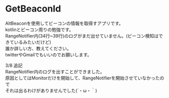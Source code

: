 # GetBeaconId
AltBeaconを使用してビーコンの情報を取得すアプリです。  
kotlinとビーコン周りの勉強です。  
RangeNotifier内(34行~39行)のログがまだ出せていません。(ビーコン検知はできているみたいだけど)  
誰か詳しい方、教えてください。  
twitterやGmailでもいいのでお願いします。  

3/8 追記  
RangeNotifier内のログを出すことができました。  
原因としてはMonitorだけを開始して、RangeNotifierを開始させていなかったので  
それは出るわけがありませんでした(´・ω・｀)  
